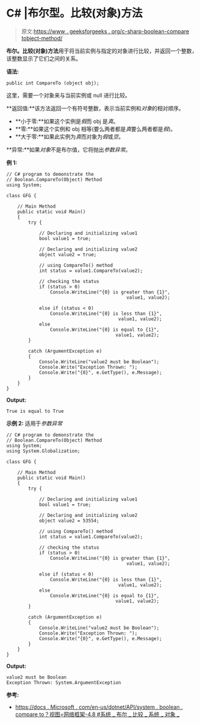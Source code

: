 # C# |布尔型。比较(对象)方法

> 原文:[https://www . geeksforgeeks . org/c-sharp-boolean-compare tobject-method/](https://www.geeksforgeeks.org/c-sharp-boolean-comparetoobject-method/)

**布尔。比较(对象)方法**用于将当前实例与指定的对象进行比较，并返回一个整数，该整数显示了它们之间的关系。

**语法:**

```
public int CompareTo (object obj);
```

这里，需要一个对象来与当前实例或 null 进行比较。

**返回值:**该方法返回一个有符号整数，表示当前实例和*对象*的相对顺序。

*   **小于零:**如果这个实例是*假*而 obj 是*真*。
*   **零:**如果这个实例和 obj 相等(要么两者都是*真*要么两者都是*假*)。
*   **大于零:**如果此实例为*真*而对象为*假*或*空*。

**异常:**如果*对象*不是布尔值，它将抛出*参数异常*。

**例 1:**

```
// C# program to demonstrate the
// Boolean.CompareTo(Object) Method
using System;

class GFG {

    // Main Method
    public static void Main()
    {
        try {

            // Declaring and initializing value1
            bool value1 = true;

            // Declaring and initializing value2
            object value2 = true;

            // using CompareTo() method
            int status = value1.CompareTo(value2);

            // checking the status
            if (status > 0)
                Console.WriteLine("{0} is greater than {1}",
                                            value1, value2);

            else if (status < 0)
                Console.WriteLine("{0} is less than {1}",
                                         value1, value2);
            else
                Console.WriteLine("{0} is equal to {1}",
                                        value1, value2);
        }

        catch (ArgumentException e) 
        {
            Console.WriteLine("value2 must be Boolean");
            Console.Write("Exception Thrown: ");
            Console.Write("{0}", e.GetType(), e.Message);
        }
    }
}
```

**Output:**

```
True is equal to True

```

**示例 2:** 适用于*参数异常*

```
// C# program to demonstrate the
// Boolean.CompareTo(Object) Method
using System;
using System.Globalization;

class GFG {

    // Main Method
    public static void Main()
    {
        try {

            // Declaring and initializing value1
            bool value1 = true;

            // Declaring and initializing value2
            object value2 = 53554;

            // using CompareTo() method
            int status = value1.CompareTo(value2);

            // checking the status
            if (status > 0)
                Console.WriteLine("{0} is greater than {1}",
                                            value1, value2);

            else if (status < 0)
                Console.WriteLine("{0} is less than {1}",
                                         value1, value2);
            else
                Console.WriteLine("{0} is equal to {1}",
                                        value1, value2);
        }

        catch (ArgumentException e) 
        {
            Console.WriteLine("value2 must be Boolean");
            Console.Write("Exception Thrown: ");
            Console.Write("{0}", e.GetType(), e.Message);
        }
    }
}
```

**Output:**

```
value2 must be Boolean
Exception Thrown: System.ArgumentException

```

**参考:**

*   [https://docs . Microsoft . com/en-us/dotnet/API/system . boolean . compare to？视图=网络框架-4.8 #系统 _ 布尔 _ 比较 _ 系统 _ 对象 _](https://docs.microsoft.com/en-us/dotnet/api/system.boolean.compareto?view=netframework-4.8#System_Boolean_CompareTo_System_Object_)